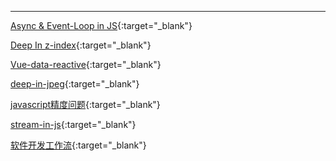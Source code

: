 ----

[Async & Event-Loop in JS](https://github.com/tw-td-front-end/tw-td-front-end.github.io/tree/master/sessions/Async%20%26%20Event-Loop%20in%20JS){:target="_blank"}

[Deep In z-index](https://github.com/tw-td-front-end/tw-td-front-end.github.io/tree/master/sessions/Deep%20In%20z-index){:target="_blank"}


[Vue-data-reactive](https://github.com/tw-td-front-end/tw-td-front-end.github.io/tree/master/sessions/Vue-data-reactive){:target="_blank"}


[deep-in-jpeg](https://github.com/tw-td-front-end/tw-td-front-end.github.io/tree/master/sessions/deep-in-jpeg){:target="_blank"}


[javascript精度问题](https://github.com/tw-td-front-end/tw-td-front-end.github.io/tree/master/sessions/javascript%E7%B2%BE%E5%BA%A6%E9%97%AE%E9%A2%98){:target="_blank"}


[stream-in-js](https://github.com/tw-td-front-end/tw-td-front-end.github.io/tree/master/sessions/stream-in-js){:target="_blank"}


[软件开发工作流](https://github.com/tw-td-front-end/tw-td-front-end.github.io/tree/master/sessions/%E8%BD%AF%E4%BB%B6%E5%BC%80%E5%8F%91%E5%B7%A5%E4%BD%9C%E6%B5%81){:target="_blank"}
